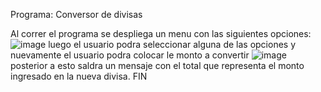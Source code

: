 Programa: Conversor de divisas

Al correr el programa se despliega un menu con las siguientes opciones:
![image](https://github.com/Pelito1/convertidorMonedas/assets/146794888/fb2f9d21-68c6-4079-8982-4a8b996510fc)
luego  el usuario podra seleccionar alguna de las opciones y nuevamente el usuario podra colocar le monto a convertir
![image](https://github.com/Pelito1/convertidorMonedas/assets/146794888/4833d76f-18b1-42ea-af17-9bfb019204dc)
posterior a esto saldra un mensaje con el total que representa el monto ingresado en la nueva divisa.
FIN
